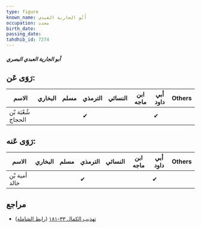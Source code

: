 ```yaml
---
type: figure
known_name: أَبُو الجارية العبدي
occupation: محدث
birth_date:
passing_date:
tahdhib_id: 7274
---
```

##### أبو الجارية العبدي البصري

## رَوَى عَن:
| الاسم              | البخاري | مسلم | الترمذي | النسائي | ابن ماجه | أبي داود | Others |
| ------------------ | ------- | ---- | ------- | ------- | -------- | -------- | ------ |
| شُعْبَة بْن الحجاج |         |      | ✔       |         |          | ✔        |        |
## رَوَى عَنه:
| الاسم         | البخاري | مسلم | الترمذي | النسائي | ابن ماجه | أبي داود | Others |
| ------------- | ------- | ---- | ------- | ------- | -------- | -------- | ------ |
| أمية بْن خالد |         |      | ✔       |         |          | ✔        |        |
## مراجع
- [تهذيب الكمال ٣٣-١٨١](obsidian://open?vault=Tahdhib-al-Kamal&file=Figures/٧٢٧٤-أبو%20الجارية%20العبدي%20البصري) ([رابط الشاملة](https://shamela.ws/book/3722/17852))